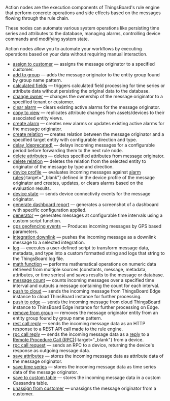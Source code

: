Action nodes are the execution components of ThingsBoard's rule engine that perform concrete operations and side effects based on the messages flowing through the rule chain.

These nodes can automate various system operations like persisting time series and attributes to the database, managing alarms, controlling device commands and modifying system state. 

Action nodes allow you to automate your workflows by executing operations based on your data without requiring manual interaction.

- <span class="item-ce product-label-padding">[assign to customer](/docs/user-guide/rule-engine-2-0/nodes/action/assign-to-customer)</span> — assigns the message originator to a specified customer.
- <span class="item-pe product-label-padding">[add to group](/docs/user-guide/rule-engine-2-0/nodes/action/add-to-group)</span> — adds the message originator to the entity group found by group name pattern.
- [calculated fields](/docs/user-guide/rule-engine-2-0/nodes/action/calculated-fields) — triggers calculated field processing for time series or attribute data without persisting the original data to the database.
- <span class="item-pe product-label-padding">[change owner](/docs/user-guide/rule-engine-2-0/nodes/action/change-owner)</span> — changes the ownership of the message originator to a specified tenant or customer.
- [clear alarm](/docs/user-guide/rule-engine-2-0/nodes/action/clear-alarm) — clears existing active alarms for the message originator.
- [copy to view](/docs/user-guide/rule-engine-2-0/nodes/action/copy-to-view) — replicates attribute changes from assets/devices to their associated entity views.
- [create alarm](/docs/user-guide/rule-engine-2-0/nodes/action/create-alarm) — creates new alarms or updates existing active alarms for the message originator.
- [create relation](/docs/user-guide/rule-engine-2-0/nodes/action/create-relation) — creates relation between the message originator and a specified target entity with configurable direction and type.
- [delay (deprecated)](/docs/user-guide/rule-engine-2-0/nodes/action/delay) — delays incoming messages for a configurable period before forwarding them to the next rule node.
- [delete attributes](/docs/user-guide/rule-engine-2-0/nodes/action/delete-attributes) — deletes specified attributes from message originator.
- [delete relation](/docs/user-guide/rule-engine-2-0/nodes/action/delete-relation) — deletes the relation from the selected entity to originator of the message by type and direction.
- [device profile](/docs/user-guide/rule-engine-2-0/nodes/action/device-profile) — evaluates incoming messages against [alarm rules](/docs/{{docsPrefix}}/user-guide/device-profiles/#alarm-rules){:target="_blank"} defined in the device profile of the message originator and creates, updates, or clears alarms based on the evaluation results.
- [device state](/docs/user-guide/rule-engine-2-0/nodes/action/device-state) — sends device connectivity events for the message originator.
- <span class="item-pe product-label-padding">[generate dashboard report](/docs/user-guide/rule-engine-2-0/nodes/action/generate-dashboard-report)</span> — generates a screenshot of a dashboard with specific configuration applied.
- [generator](/docs/user-guide/rule-engine-2-0/nodes/action/generator) — generates messages at configurable time intervals using a custom script function.
- [gps geofencing events](/docs/user-guide/rule-engine-2-0/nodes/action/gps-geofencing-events) — Produces incoming messages by GPS based parameters.
- <span class="item-pe product-label-padding">[integration downlink](/docs/user-guide/rule-engine-2-0/nodes/action/integration-downlink)</span> — pushes the incoming message as a downlink message to a selected integration.
- [log](/docs/user-guide/rule-engine-2-0/nodes/action/log) — executes a user-defined script to transform message data, metadata, and type into a custom formatted string and logs that string to the ThingsBoard log file.
- [math function](/docs/user-guide/rule-engine-2-0/nodes/action/math-function) — performs mathematical operations on numeric data retrieved from multiple sources (constants, message, metadata, attributes, or time series) and saves results to the message or database.
- [message count](/docs/user-guide/rule-engine-2-0/nodes/action/message-count) — counts incoming messages over a specified time interval and outputs a message containing the count for each interval.
- <span class="item-edge product-label-padding">[push to cloud](/docs/user-guide/rule-engine-2-0/nodes/action/push-to-cloud)</span> — sends the incoming message from ThingsBoard Edge instance to cloud ThinsBoard instance for further processing.
- [push to edge](/docs/user-guide/rule-engine-2-0/nodes/action/push-to-edge) — sends the incoming message from cloud ThingsBoard instance to ThinsBoard Edge instance for further processing on Edge.
- <span class="item-pe product-label-padding">[remove from group](/docs/user-guide/rule-engine-2-0/nodes/action/remove-from-group)</span> — removes the message originator entity from an entity group found by group name pattern.
- [rest call reply](/docs/user-guide/rule-engine-2-0/nodes/action/rest-call-reply) — sends the incoming message data as an HTTP response to a REST API call made to the rule engine.
- [rpc call reply](/docs/user-guide/rule-engine-2-0/nodes/action/rpc-call-reply) — sends the incoming message data as a [reply]((/docs/{{docsPrefix}}user-guide/rule-engine-2-0/tutorials/rpc-reply-tutorial)) to a [Remote Procedure Call (RPC)](/docs/{{docsPrefix}}user-guide/rpc){:target="_blank"} from a device.
- [rpc call request](/docs/user-guide/rule-engine-2-0/nodes/action/rpc-call-request) — sends an RPC to a device, returning the device's response as outgoing message data.
- [save attributes](/docs/user-guide/rule-engine-2-0/nodes/action/save-attributes) — stores the incoming message data as attribute data of the message originator.
- [save time series](/docs/user-guide/rule-engine-2-0/nodes/action/save-timeseries) — stores the incoming message data as time series data of the message originator.
- [save to custom table](/docs/user-guide/rule-engine-2-0/nodes/action/save-to-custom-table) — stores the incoming message data in a custom Cassandra table.
- <span class="item-ce product-label-padding">[unassign from customer](/docs/user-guide/rule-engine-2-0/nodes/action/unassign-from-customer)</span> — unassigns the message originator from a customer.
